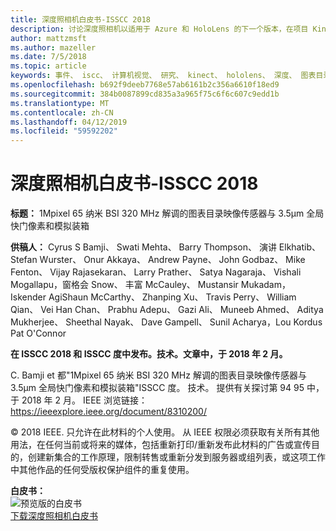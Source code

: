 ```yaml
---
title: 深度照相机白皮书-ISSCC 2018
description: 讨论深度照相机以适用于 Azure 和 HoloLens 的下一个版本，在项目 Kinect 中利用的技术白皮书。
author: mattzmsft
ms.author: mazeller
ms.date: 7/5/2018
ms.topic: article
keywords: 事件、 iscc、 计算机视觉、 研究、 kinect、 hololens、 深度、 图表目录
ms.openlocfilehash: b692f9deeb7768e57ab6161b2c356a6610f18ed9
ms.sourcegitcommit: 384b0087899cd835a3a965f75c6f6c607c9edd1b
ms.translationtype: MT
ms.contentlocale: zh-CN
ms.lasthandoff: 04/12/2019
ms.locfileid: "59592202"
---
```

# <a name="depth-camera-whitepaper---isscc-2018"></a>深度照相机白皮书-ISSCC 2018

**标题：** 1Mpixel 65 纳米 BSI 320 MHz 解调的图表目录映像传感器与 3.5μm 全局快门像素和模拟装箱

**供稿人：** Cyrus S Bamji、 Swati Mehta、 Barry Thompson、 演讲 Elkhatib、 Stefan Wurster、 Onur Akkaya、 Andrew Payne、 John Godbaz、 Mike Fenton、 Vijay Rajasekaran、 Larry Prather、 Satya Nagaraja、 Vishali Mogallapu，窗格会 Snow、 丰富 McCauley、 Mustansir Mukadam，Iskender AgiShaun McCarthy、 Zhanping Xu、 Travis Perry、 William Qian、 Vei Han Chan、 Prabhu Adepu、 Gazi Ali、 Muneeb Ahmed、 Aditya Mukherjee、 Sheethal Nayak、 Dave Gampell、 Sunil Acharya，Lou Kordus Pat O'Connor

**在 ISSCC 2018 和 ISSCC 度中发布。技术。文章中，于 2018 年 2 月。**

C. Bamji et 都"1Mpixel 65 纳米 BSI 320 MHz 解调的图表目录映像传感器与 3.5μm 全局快门像素和模拟装箱"ISSCC 度。 技术。 提供有关探讨第 94 95 中，于 2018 年 2 月。 IEEE 浏览链接： https://ieeexplore.ieee.org/document/8310200/

© 2018 IEEE. 只允许在此材料的个人使用。 从 IEEE 权限必须获取有关所有其他用法，在任何当前或将来的媒体，包括重新打印/重新发布此材料的广告或宣传目的，创建新集合的工作原理，限制转售或重新分发到服务器或组列表，或这项工作中其他作品的任何受版权保护组件的重复使用。

**白皮书：**<br>
![预览版的白皮书](images/depth-camera-isscc.PNG)<br>
[下载深度照相机白皮书](images/Depth-Camera-ISSCC-2018.pdf)
